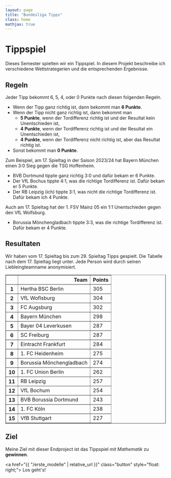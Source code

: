```yaml
---
layout: page
title: "Bundesliga Tipps"
class: home
mathjax: true
---
```


# Tippspiel

  Dieses Semester spielten wir ein Tippspiel.
  In diesem Projekt beschreibe ich verschiedene Wettstrategerien und die entsprechenden Ergebnisse.

## Regeln

Jeder Tipp bekommt 6, 5, 4, oder 0 Punkte nach diesen folgenden Regeln.
- Wenn der Tipp ganz richtig ist, dann bekommt man **6 Punkte**.
- Wenn der Tipp nicht ganz richtig ist, dann bekommt man
  - **5 Punkte**, wenn der Tordifferenz richtig ist und der Resultat kein Unentschieden ist,
  - **4 Punkte**, wenn der Tordifferenz richtig ist und der Resultat ein Unentschieden ist,
  - **4 Punkte**, wenn der Tordifferenz nicht richtig ist, aber das Resultat richtig ist.
- Sonst bekommt man **0 Punkte**.

Zum Beispiel, am 17. Spieltag in der Saison 2023/24 hat Bayern München einen 3:0 Sieg gegen die TSG Hoffenheim.
- BVB Dortmund tippte ganz richtig 3:0 und dafür bekam er 6 Punkte.
- Der VfL Bochus tippte 4:1, was die richtige Tordifferenz ist. Dafür bekam er 5 Punkte.
- Der RB Leipzig (ich) tippte 3:1, was nicht die richtige Tordifferenz ist. Dafür bekam ich 4 Punkte.

Auch am 17. Spieltag hat der 1. FSV Mainz 05 ein 1:1 Unentschieden gegen den VfL Wolfsburg.
- Borussia Mönchengladbach tippte 3:3, was die richtige Tordifferenz ist. Dafür bekam er 4 Punkte.

## Resultaten

Wir haben vom 17. Spieltag bis zum 29. Spieltag Tipps gespielt. 
Die Tabelle nach dem 17. Spieltag liegt unter.
Jede Person wird durch seinen Liebleingteamname anonymisiert.

<table border="1" class="dataframe rendered_html" align="center">
  <thead>
    <tr style="text-align: right;">
      <th></th>
      <th>Team</th>
      <th>Points</th>
    </tr>
  </thead>
  <tbody>
    <!-- <tr>
      <th></th>
      <td>Kürzliche Leistungen</td>
      <td>402</td>
    </tr> -->
    <tr>
      <th>1</th>
      <td>Hertha BSC Berlin</td>
      <td>305</td>
    </tr>
    <tr>
      <th>2</th>
      <td>VfL Woflsburg</td>
      <td>304</td>
    </tr>
    <tr>
      <th>3</th>
      <td>FC Augsburg</td>
      <td>302</td>
    </tr>
    <tr>
      <th>4</th>
      <td>Bayern München</td>
      <td>298</td>
    </tr>
    <tr>
      <th>5</th>
      <td>Bayer 04 Leverkusen</td>
      <td>287</td>
    </tr>
    <tr>
      <th>6</th>
      <td>SC Freiburg</td>
      <td>287</td>
    </tr>
    <tr>
      <th>7</th>
      <td>Eintracht Frankfurt</td>
      <td>284</td>
    </tr>
    <tr>
      <th>8</th>
      <td>1. FC Heidenheim</td>
      <td>275</td>
    </tr>
    <tr>
      <th>9</th>
      <td>Borussia Mönchengladbach</td>
      <td>274</td>
    </tr>
    <!-- <tr>
      <th></th>
      <td>Fragen die Fachleute</td>
      <td>268</td>
    </tr> -->
    <tr>
      <th>10</th>
      <td>1. FC Union Berlin</td>
      <td>262</td>
    </tr>
    <tr>
      <th>11</th>
      <td>RB Leipzig</td>
      <td>257</td>
    </tr>
    <tr>
      <th>12</th>
      <td>VfL Bochum</td>
      <td>254</td>
    </tr>
    <tr>
      <th>13</th>
      <td>BVB Borussia Dortmund</td>
      <td>243</td>
    </tr>
    <tr>
      <th>14</th>
      <td>1. FC Köln</td>
      <td>238</td>
    </tr>
    <!-- <tr>
      <th></th>
      <td>2:1 Heimsieg</td>
      <td>229</td>
    </tr> -->
    <tr>
      <th>15</th>
      <td>VfB Stuttgart</td>
      <td>227</td>
    </tr>
    <!-- <tr>
      <th></th>
      <td>1:1 Unentschieden</td>
      <td>204</td>
    </tr> -->
  </tbody>
</table>

## Ziel

Meine Ziel mit dieser Endproject ist das Tippspiel *mit Mathematik* zu **gewinnen**.

<!-- <div class="intro" style="text-align: right">
    <a> Los geht's! </a>
</div> -->

<a href="{{ "/erste_modelle" | relative_url }}" class="button" style="float: right;">
  <i class="fas fa-chevron-circle-right"></i>
  Los geht's!
</a>